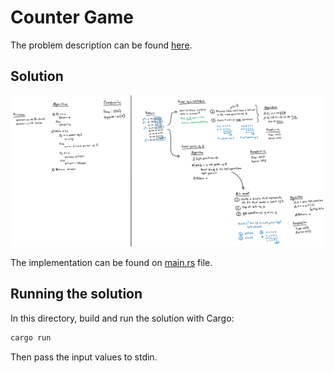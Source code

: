 # Counter Game

The problem description can be found [here](https://www.hackerrank.com/challenges/counter-game/problem).

## Solution

![Solution](./img/solution.png)

The implementation can be found on [main.rs](./src/main.rs) file.

## Running the solution

In this directory, build and run the solution with Cargo:

```rs
cargo run
```

Then pass the input values to stdin.
